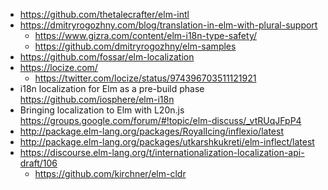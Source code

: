 - https://github.com/thetalecrafter/elm-intl
- https://dmitryrogozhny.com/blog/translation-in-elm-with-plural-support
  - https://www.gizra.com/content/elm-i18n-type-safety/
  - https://github.com/dmitryrogozhny/elm-samples
- https://github.com/fossar/elm-localization
- https://locize.com/
  - https://twitter.com/locize/status/974396703511121921
- i18n localization for Elm as a pre-build phase https://github.com/iosphere/elm-i18n
- Bringing localization to Elm with L20n.js https://groups.google.com/forum/#!topic/elm-discuss/_vtRUqJFpP4
- http://package.elm-lang.org/packages/RoyalIcing/inflexio/latest
- http://package.elm-lang.org/packages/utkarshkukreti/elm-inflect/latest
- https://discourse.elm-lang.org/t/internationalization-localization-api-draft/106
  - https://github.com/kirchner/elm-cldr
